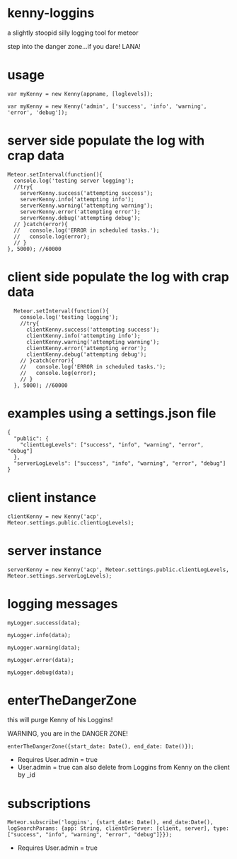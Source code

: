kenny-loggins
===============
a slightly stoopid silly logging tool for meteor

step into the danger zone...if you dare!  LANA!

usage
======

````
var myKenny = new Kenny(appname, [loglevels]);

var myKenny = new Kenny('admin', ['success', 'info', 'warning', 'error', 'debug']);
````

server side populate the log with crap data
============================================
```
Meteor.setInterval(function(){
  console.log('testing server logging');
  //try{
    serverKenny.success('attempting success');
    serverKenny.info('attempting info');
    serverKenny.warning('attempting warning');
    serverKenny.error('attempting error');
    serverKenny.debug('attempting debug');
  // }catch(error){
  //   console.log('ERROR in scheduled tasks.');
  //   console.log(error);
  // }
}, 5000); //60000
```

client side populate the log with crap data
============================================

````
  Meteor.setInterval(function(){
    console.log('testing logging');
    //try{
      clientKenny.success('attempting success');
      clientKenny.info('attempting info');
      clientKenny.warning('attempting warning');
      clientKenny.error('attempting error');
      clientKenny.debug('attempting debug');
    // }catch(error){
    //   console.log('ERROR in scheduled tasks.');
    //   console.log(error);
    // }
  }, 5000); //60000
````

examples using a settings.json file
===================================

````
{
  "public": {
    "clientLogLevels": ["success", "info", "warning", "error", "debug"]
  },
  "serverLogLevels": ["success", "info", "warning", "error", "debug"]
}
````

client instance
===============

````
clientKenny = new Kenny('acp', Meteor.settings.public.clientLogLevels);
````

server instance
================

````
serverKenny = new Kenny('acp', Meteor.settings.public.clientLogLevels, Meteor.settings.serverLogLevels);
````

logging messages
=================

````
myLogger.success(data);

myLogger.info(data);

myLogger.warning(data);

myLogger.error(data);

myLogger.debug(data);

````

enterTheDangerZone
===========
this will purge Kenny of his Loggins!

WARNING, you are in the DANGER ZONE!

````
enterTheDangerZone({start_date: Date(), end_date: Date()});

````

* Requires User.admin = true
* User.admin = true can also delete from Loggins from Kenny on the client by _id

subscriptions
==============

````
Meteor.subscribe('loggins', {start_date: Date(), end_date:Date(), logSearchParams: {app: String, clientOrServer: [client, server], type: ["success", "info", "warning", "error", "debug"]}});
````
* Requires User.admin = true